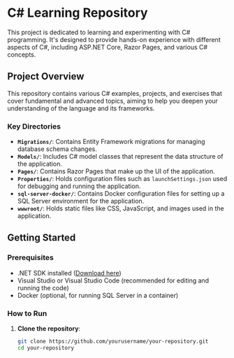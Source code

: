 # C# Learning Repository

This project is dedicated to learning and experimenting with C# programming. It's designed to provide hands-on experience with different aspects of C#, including ASP.NET Core, Razor Pages, and various C# concepts.

## Project Overview

This repository contains various C# examples, projects, and exercises that cover fundamental and advanced topics, aiming to help you deepen your understanding of the language and its frameworks.

### Key Directories

- **`Migrations/`**: Contains Entity Framework migrations for managing database schema changes.
- **`Models/`**: Includes C# model classes that represent the data structure of the application.
- **`Pages/`**: Contains Razor Pages that make up the UI of the application.
- **`Properties/`**: Holds configuration files such as `launchSettings.json` used for debugging and running the application.
- **`sql-server-docker/`**: Contains Docker configuration files for setting up a SQL Server environment for the application.
- **`wwwroot/`**: Holds static files like CSS, JavaScript, and images used in the application.

## Getting Started

### Prerequisites

- .NET SDK installed ([Download here](https://dotnet.microsoft.com/download))
- Visual Studio or Visual Studio Code (recommended for editing and running the code)
- Docker (optional, for running SQL Server in a container)

### How to Run

1. **Clone the repository**:
   
   ```bash
   git clone https://github.com/yourusername/your-repository.git
   cd your-repository
